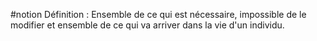 #notion
Définition : Ensemble de ce qui est nécessaire, impossible de le modifier et ensemble de ce qui va arriver dans la vie d'un individu.